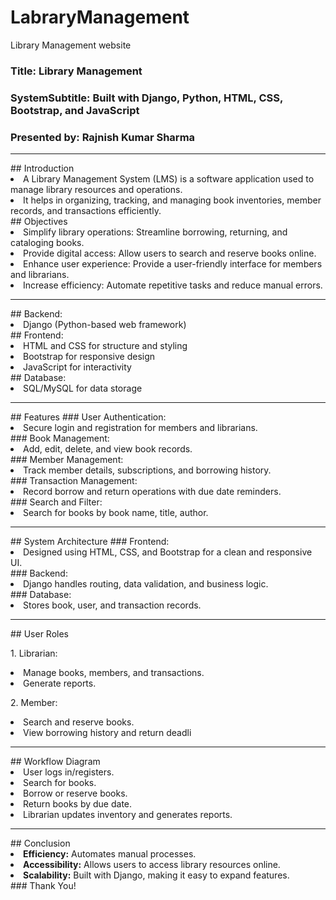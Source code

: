 # LabraryManagement
Library Management website 
### Title: Library Management 
### SystemSubtitle: Built with Django, Python, HTML, CSS, Bootstrap, and JavaScript
### Presented by: Rajnish Kumar Sharma
<hr>
## Introduction
<li> A Library Management System (LMS) is a software application used to manage library resources and operations.</li>
<li> It helps in organizing, tracking, and managing book inventories, member records, and transactions efficiently.</li>
## Objectives
<li>Simplify library operations: Streamline borrowing, returning, and cataloging books.</li>
<li>Provide digital access: Allow users to search and reserve books online.</li>
<li>Enhance user experience: Provide a user-friendly interface for members and librarians.</li>
<li>Increase efficiency: Automate repetitive tasks and reduce manual errors.</li>
<hr>
## Backend:
<li> Django (Python-based web framework)</li>
## Frontend:
<li> HTML and CSS for structure and styling</li>
<li> Bootstrap for responsive design</li>
<li> JavaScript for interactivity</li>
## Database:
<li> SQL/MySQL for data storage</li>
<hr>
## Features
### User Authentication:
<li> Secure login and registration for members and librarians.</li>
### Book Management:
<li> Add, edit, delete, and view book records.</li>
### Member Management:
<li> Track member details, subscriptions, and borrowing history.</li>
### Transaction Management:
<li> Record borrow and return operations with due date reminders.</li>
### Search and Filter:
<li> Search for books by book name, title, author.</li>
<hr>
## System Architecture
### Frontend:
<li> Designed using HTML, CSS, and Bootstrap for a clean and responsive UI.</li>
### Backend:
<li> Django handles routing, data validation, and business logic.</li>
### Database:
<li> Stores book, user, and transaction records.</li>
<hr>
## User Roles
<p>1. Librarian:</p>
<li>Manage books, members, and transactions.</li>
<li>Generate reports.</li>
<p>2. Member:</p>
<li>Search and reserve books.</li>
<li>View borrowing history and return deadli</li>
<hr>
## Workflow Diagram
<li>User logs in/registers.</li>
<li>Search for books.</li>
<li>Borrow or reserve books.</li>
<li>Return books by due date.</li>
<li>Librarian updates inventory and generates reports.</li>
<hr>
## Conclusion
<li><b>Efficiency:</b> Automates manual processes.</li>
<li><b>Accessibility:</b> Allows users to access library resources online.</li>
<li><b>Scalability:</b> Built with Django, making it easy to expand features.</li>
### Thank You!





